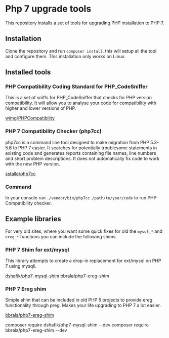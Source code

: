 # Php 7 upgrade tools

This repository installs a set of tools for upgrading PHP installation to PHP 7.

## Installation

Clone the repository and run ``composer install``, this will setup all the tool and configure them. This installation only works on Linux.

## Installed tools

### PHP Compatibility Coding Standard for PHP_CodeSniffer

This is a set of sniffs for PHP_CodeSniffer that checks for PHP version compatibility. It will allow you to analyse your code for compatibility with higher and lower versions of PHP.

[wimg/PHPCompatibility](https://github.com/wimg/PHPCompatibility)

### PHP 7 Compatibility Checker (php7cc)

php7cc is a command line tool designed to make migration from PHP 5.3-5.6 to PHP 7 easier. It searches for potentially troublesome statements in existing code and generates reports containing file names, line numbers and short problem descriptions. It does not automatically fix code to work with the new PHP version.

[sstalle/php7cc](https://github.com/sstalle/php7cc)

### Command

In your console run ``./vendor/bin/php7cc /path/to/your/code`` to run PHP Compatibility checker.


## Example libraries 

For very old sites, where you want some quick fixes for old the `mysql_*` and `ereg_*` functions you can include the following shims.

### PHP 7 Shim for ext/mysql

This library attempts to create a drop-in replacement for ext/mysql on PHP 7 using mysqli.

[dshafik/php7-mysql-shim](https://github.com/dshafik/php7-mysql-shim)
 bbrala/php7-ereg-shim
### PHP 7 Ereg shim
    
Simple shim that can be included in old PHP 5 projects to provide ereg functionality through preg. Makes your life upgrading to PHP 7 a lot easier. 

[bbrala/php7-ereg-shim](https://github.com/bbrala/php7-ereg-shim)

composer require dshafik/php7-mysql-shim --dev
composer require bbrala/php7-ereg-shim --dev 